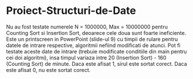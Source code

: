 # Proiect-Structuri-de-Date
Nu au fost testate numerele N = 1000000, Max = 10000000 pentru Counting Sort si Insertion Sort, deoarece cele doua sunt foarte ineficiente. Este un printscreen in PowerPoint (slide-ul 9) cu timpii de rulare pentru datele de intrare respective, algoritmii nefiind modificati de atunci. Pot fi testate aceste date de intrare (trebuie modificate conditiile din main pentru cei doi algoritmi), insa timpul variaza intre 20 (Insertion Sort) - 160 (Counting Sort) de minute.
Daca este afisat 1, sirul este sortat corect. Daca este afisat 0, nu este sortat corect.
